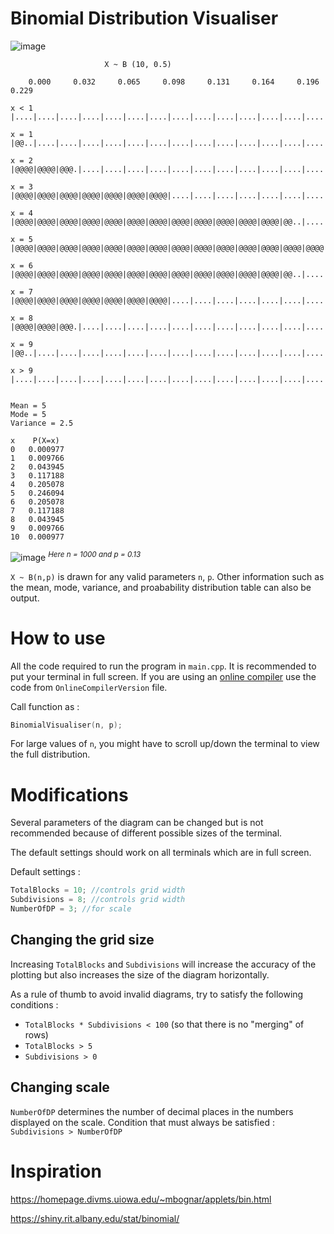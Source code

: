 # Binomial Distribution Visualiser

![image](https://user-images.githubusercontent.com/65414576/157391910-6fe68afd-8177-4030-9cd3-28b03a7e3824.png)

```
					 X ~ B (10, 0.5)

	0.000     0.032     0.065     0.098     0.131     0.164     0.196     0.229     

x < 1	 |....|....|....|....|....|....|....|....|....|....|....|....|....|....|....|

x = 1	 |@@..|....|....|....|....|....|....|....|....|....|....|....|....|....|....|

x = 2	 |@@@@|@@@@|@@@.|....|....|....|....|....|....|....|....|....|....|....|....|

x = 3	 |@@@@|@@@@|@@@@|@@@@|@@@@|@@@@|@@@@|....|....|....|....|....|....|....|....|

x = 4	 |@@@@|@@@@|@@@@|@@@@|@@@@|@@@@|@@@@|@@@@|@@@@|@@@@|@@@@|@@@@|@@..|....|....|

x = 5	 |@@@@|@@@@|@@@@|@@@@|@@@@|@@@@|@@@@|@@@@|@@@@|@@@@|@@@@|@@@@|@@@@|@@@@|@@@@|

x = 6	 |@@@@|@@@@|@@@@|@@@@|@@@@|@@@@|@@@@|@@@@|@@@@|@@@@|@@@@|@@@@|@@..|....|....|

x = 7	 |@@@@|@@@@|@@@@|@@@@|@@@@|@@@@|@@@@|....|....|....|....|....|....|....|....|

x = 8	 |@@@@|@@@@|@@@.|....|....|....|....|....|....|....|....|....|....|....|....|

x = 9	 |@@..|....|....|....|....|....|....|....|....|....|....|....|....|....|....|

x > 9	 |....|....|....|....|....|....|....|....|....|....|....|....|....|....|....|


Mean = 5
Mode = 5
Variance = 2.5

x	 P(X=x)
0	0.000977
1	0.009766
2	0.043945
3	0.117188
4	0.205078
5	0.246094
6	0.205078
7	0.117188
8	0.043945
9	0.009766
10	0.000977
```

![image](https://user-images.githubusercontent.com/65414576/157603181-c5ec6308-b09c-436b-923f-7b81f64f6ac7.png)
<sup>*Here n = 1000 and p = 0.13* 


`X ~ B(n,p)` is drawn for any valid parameters `n`, `p`. Other information such as the mean, mode, variance, and proabability distribution table can also be output.
  
# How to use # 
All the code required to run the program in `main.cpp`. It is recommended to put your terminal in full screen. If you are using an [online compiler](https://www.onlinegdb.com/online_c++_compiler) use the code from `OnlineCompilerVersion` file.

Call function as :
```cpp
BinomialVisualiser(n, p);
```

For large values of `n`, you might have to scroll up/down the terminal to view the full distribution.
# Modifications #
Several parameters of the diagram can be changed but is not recommended because of different possible sizes of the terminal.

The default settings should work on all terminals which are in full screen.

Default settings :
```cpp
TotalBlocks = 10; //controls grid width
Subdivisions = 8; //controls grid width
NumberOfDP = 3; //for scale
```
## Changing the grid size ##
Increasing `TotalBlocks` and `Subdivisions` will increase the accuracy of the plotting but also increases the size of the diagram horizontally.

As a rule of thumb to avoid invalid diagrams, try to satisfy the following conditions  :

- `TotalBlocks * Subdivisions < 100` (so that there is no "merging" of rows)
- `TotalBlocks > 5`
- `Subdivisions > 0`

## Changing scale ##
`NumberOfDP` determines the number of decimal places in the numbers displayed on the scale. 
Condition that must always be satisfied : `Subdivisions > NumberOfDP`

# Inspiration #
https://homepage.divms.uiowa.edu/~mbognar/applets/bin.html

https://shiny.rit.albany.edu/stat/binomial/
